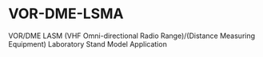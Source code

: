 # VOR-DME-LSMA
VOR/DME LASM (VHF Omni-directional Radio Range)/(Distance Measuring Equipment) Laboratory Stand Model Application 
